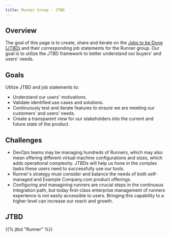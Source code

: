```yaml
---
title: Runner Group - JTBD
---
```


## Overview

The goal of this page is to create, share and iterate on the [Jobs to be Done (JTBD)](/handbook/product/ux/jobs-to-be-done/) and their corresponding job statements for the Runner group. Our goal is to utilize the JTBD framework to better understand our buyers' and users' needs.

## Goals

Utilize JTBD and job statements to:

- Understand our users' motivations.
- Validate identified use cases and solutions.
- Continuously test and iterate features to ensure we are meeting our customers' and users' needs.
- Create a transparent view for our stakeholders into the current and future state of the product.

## Challenges

- DevOps teams may be managing hundreds of Runners, which may also mean offering different virtual machine configurations and sizes, which adds operational complexity. JTBDs will help us hone in the complex tasks these users need to successfully use our tools.
- Runner's strategy must consider and balance the needs of both self-managed and Example Company.com product offerings.
- Configuring and managining runners are crucial steps in the continuous integration path, but today first-class enterprise management of runners experience is not easily accessible to users. Bringing this capability to a higher level can increase our reach and growth.

## JTBD

{{% jtbd "Runner" %}}
